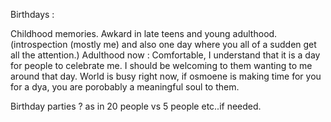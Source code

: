 Birthdays : 

Childhood memories. 
Awkard in late teens and young adulthood.  (introspection (mostly me) and also one day where you all of a sudden get all the attention.) 
Adulthood now : Comfortable, I understand that it is a day for people to celebrate me. I should be welcoming to them wanting to me around that day. World is busy right now, if osmoene is making time for you for a dya, you are porobably a meaningful soul to them.


Birthday parties ?
as in 20 people vs 5 people etc..if needed.

